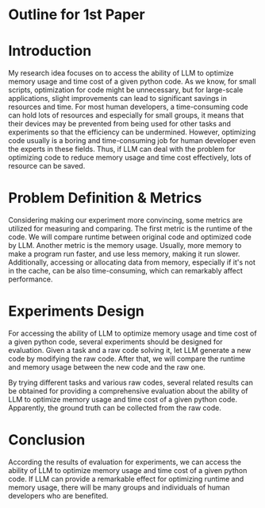 # Outline for 1st Paper
# Introduction
My research idea focuses on to access the ability of LLM to optimize memory usage and time cost of a given python code. As we know, for small scripts, optimization for code might be unnecessary, but for large-scale applications, slight improvements can lead to significant savings in resources and time. For most human developers, a time-consuming code can hold lots of resources and especially for small groups, it means that their devices may be prevented from being used for other tasks and experiments so that the efficiency can be undermined. However, optimizing code usually is a boring and time-consuming job for human developer even the experts in these fields. Thus, if LLM can deal with the problem for optimizing code to reduce memory usage and time cost effectively, lots of resource can be saved.

# Problem Definition & Metrics
Considering making our experiment more convincing, some metrics are utilized for measuring and comparing. The first metric is the runtime of the code. We will compare runtime between original code and optimized code by LLM. Another metric is the memory usage. Usually, more memory to make a program run faster, and use less memory, making it run slower. Additionally, accessing or allocating data from memory, especially if it's not in the cache, can be also time-consuming, which can remarkably affect performance. 

# Experiments Design
For accessing the ability of LLM to optimize memory usage and time cost of a given python code, several experiments should be designed for evaluation. Given a task and a raw code solving it, let LLM generate a new code by modifying the raw code. After that, we will compare the runtime and memory usage between the new code and the raw one. 

By trying different tasks and various raw codes, several related results can be obtained for providing a comprehensive evaluation about the ability of LLM to optimize memory usage and time cost of a given python code. Apparently, the ground truth can be collected from the raw code.

# Conclusion
According the results of evaluation for experiments, we can access the ability of LLM to optimize memory usage and time cost of a given python code. If LLM can provide a remarkable effect for optimizing runtime and memory usage, there will be many groups and individuals of human developers who are benefited.

# 
# 